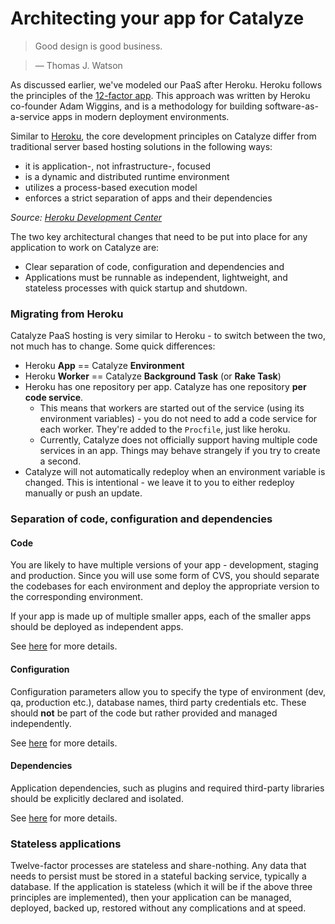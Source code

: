 # Architecting your app for Catalyze

> Good design is good business.

> — Thomas J. Watson

As discussed earlier, we've modeled our PaaS after Heroku. Heroku follows the principles of the [12-factor app](http://12factor.net/). This approach was written by Heroku co-founder Adam Wiggins, and is a methodology for building software-as-a-service apps in modern deployment environments.

Similar to [Heroku](https://devcenter.heroku.com/articles/architecting-apps#on-heroku), the core development principles on Catalyze differ from traditional server based hosting solutions in the following ways:

- it is application-, not infrastructure-, focused
- is a dynamic and distributed runtime environment
- utilizes a process-based execution model
- enforces a strict separation of apps and their dependencies

*Source: [Heroku Development Center](http://devcenter.heroku.com)*

The two key architectural changes that need to be put into place for any application to work on Catalyze are:

- Clear separation of code, configuration and dependencies and
- Applications must be runnable as independent, lightweight, and stateless processes with quick startup and shutdown.

### Migrating from Heroku

Catalyze PaaS hosting is very similar to Heroku - to switch between the two, not much has to change. Some quick differences:

* Heroku **App** == Catalyze **Environment**
* Heroku **Worker** == Catalyze **Background Task** (or **Rake Task**)
* Heroku has one repository per app. Catalyze has one repository **per code service**.
    * This means that workers are started out of the service (using its environment variables) - you do not need to add a code service for each worker. They're added to the `Procfile`, just like heroku.
    * Currently, Catalyze does not officially support having multiple code services in an app. Things may behave strangely if you try to create a second.
* Catalyze will not automatically redeploy when an environment variable is changed. This is intentional - we leave it to you to either redeploy manually or push an update.

### Separation of code, configuration and dependencies

#### Code
You are likely to have multiple versions of your app - development, staging and production. Since you will use some form of CVS, you should separate the codebases for each environment and deploy the appropriate version to the corresponding environment.

If your app is made up of multiple smaller apps, each of the smaller apps should be deployed as independent apps.

See [here](https://devcenter.heroku.com/articles/development-configuration#applications-codebases) for more details.

#### Configuration
Configuration parameters allow you to specify the type of environment (dev, qa, production etc.), database names, third party credentials etc. These should **not** be part of the code but rather provided and managed independently.

See [here](https://devcenter.heroku.com/articles/development-configuration#configuration) for more details.

#### Dependencies
Application dependencies, such as plugins and required third-party libraries should be explicitly declared and isolated.

See [here](https://devcenter.heroku.com/articles/development-configuration#dependencies) for more details.

### Stateless applications
Twelve-factor processes are stateless and share-nothing. Any data that needs to persist must be stored in a stateful backing service, typically a database. If the application is stateless (which it will be if the above three principles are implemented), then your application can be managed, deployed, backed up, restored without any complications and at speed.


